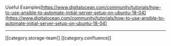 



Useful Examples[https://www.digitalocean.com/community/tutorials/how-to-use-ansible-to-automate-initial-server-setup-on-ubuntu-18-04](https://www.digitalocean.com/community/tutorials/how-to-use-ansible-to-automate-initial-server-setup-on-ubuntu-18-04)





*****

[[category.storage-team]] 
[[category.confluence]] 
